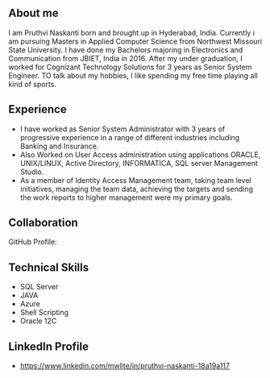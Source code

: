 ## About me
I am Pruthvi Naskanti born and brought up in Hyderabad, India. Currently i am pursuing Masters in Applied Computer Science from Northwest Missouri State University.
I have done my Bachelors majoring in Electronics and Communication from JBIET, India in 2016. After my under graduation, I worked for Cognizant Technology Solutions for 3 years as Senior System Engineer. TO talk about my hobbies, I like spending my free time playing all kind of sports.

## Experience
-	I have worked as Senior System Administrator with 3 years of progressive experience in a range of different industries including Banking and Insurance. 
-	Also Worked on User Access administration using applications ORACLE, UNIX/LINUX, Active Directory, INFORMATICA, SQL server Management Studio.
-	As a member of Identity Access Management team, taking team level initiatives, managing the team data, achieving the targets and sending the work reports to higher management were my primary goals.

## Collaboration
GitHub Profile: 


## Technical Skills
- SQL Server
- JAVA
- Azure
- Shell Scripting
- Oracle 12C

## LinkedIn Profile
- https://www.linkedin.com/mwlite/in/pruthvi-naskanti-18a19a117


